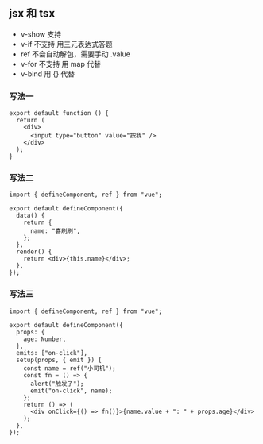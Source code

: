 ## jsx 和 tsx

- v-show 支持
- v-if 不支持 用三元表达式答题
- ref 不会自动解包，需要手动 .value
- v-for 不支持 用 map 代替
- v-bind 用 {} 代替

### 写法一

```tsx
export default function () {
  return (
    <div>
      <input type="button" value="按我" />
    </div>
  );
}
```

### 写法二

```tsx
import { defineComponent, ref } from "vue";

export default defineComponent({
  data() {
    return {
      name: "喜刷刷",
    };
  },
  render() {
    return <div>{this.name}</div>;
  },
});
```

### 写法三

```tsx
import { defineComponent, ref } from "vue";

export default defineComponent({
  props: {
    age: Number,
  },
  emits: ["on-click"],
  setup(props, { emit }) {
    const name = ref("小司机");
    const fn = () => {
      alert("触发了");
      emit("on-click", name);
    };
    return () => (
      <div onClick={() => fn()}>{name.value + ": " + props.age}</div>
    );
  },
});
```
